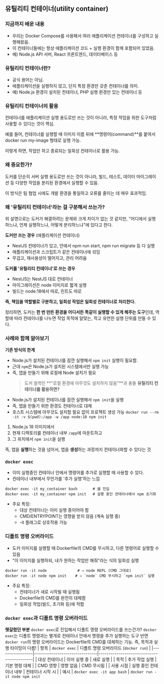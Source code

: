 ## 유틸리티 컨테이너(utility container)
### 지금까지 배운 내용
- 우리는 Docker Compose를 사용해서 여러 애플리케이션 컨테이너를 구성하고 실행해왔음.
- 이 컨테이너들에는 항상 애플리케이션 코드 + 실행 환경이 함께 포함되어 있었음.
- 예) Node.js API 서버, React 프론트엔드, 데이터베이스 등
### 유틸리티 컨테이너란?
- 공식 용어는 아님.
- 애플리케이션을 실행하지 않고, 단지 특정 환경만 갖춘 컨테이너를 의미.
- 예) Node.js 환경이 설치된 컨테이너, PHP 실행 환경만 있는 컨테이너 등
### 유틸리티 컨테이너의 활용
컨테이너를 애플리케이션 실행 용도로만 쓰는 것이 아니라,
특정 작업을 위한 도구처럼 사용할 수 있다는 것이 핵심.

예를 들어, 컨테이너를 실행할 때 이미지 이름 뒤에 **명령어(command)**를 붙여서
docker run my-image <command> 형태로 실행 가능.

이렇게 하면, 작업만 하고 종료되는 일회성 컨테이너로 활용 가능.

### 왜 중요한가?
도커를 단순히 서버 실행 용도로만 쓰는 것이 아니라,
빌드, 테스트, 데이터 마이그레이션 등 다양한 작업을 분리된 환경에서 실행할 수 있음.

이 방식은 팀 협업 시에도 개발 환경을 통일하고 오류를 줄이는 데 매우 효과적임.

### 왜 '유틸리티 컨테이너'라는 걸 구분해서 쓰는가?
위 설명으로는 도커가 해결하려는 문제와 크게 차이가 없는 것 같지만,
"어디에서 실행하느냐, 언제 실행하느냐, 어떻게 분리하느냐"에 있다고 한다.

**도커만 쓰는 경우** (애플리케이션 컨테이너)
- NestJS 컨테이너가 있고, 안에서 npm run start, npm run migrate 등 다 실행
- 애플리케이션과 스크립트가 같은 컨테이너에 섞임
- 무겁고, 재사용성이 떨어지고, 관리 어려움

**도커를 '유틸리티 컨테이너'로 쓰는 경우**
- NestJS는 NestJS 대로 컨테이너
- 마이그레이션은 node 이미지로 짧게 실행
- 빌드는 node:18에서 따로, 린트도 따로

**즉, 책임을 역할별로 구분하고, 일회성 작업은 일회성 컨테이너로 처리한다.**

정리하면, 도커는 **한 번 만든 환경을 어디서든 똑같이 실행할 수 있게 해주는 도구**인데, 역할에 따라 컨테이너를 나누면
작업 목적에 알맞는, 작고 유연한 실행 단위를 만들 수 있다.

### 사례와 함께 알아보기
**기존 방식의 한계**
- Node.js가 설치된 컨테이너를 잠깐 실행해서 `npm init` 실행이 필요함.
- 근데 `npm`은 Node.js가 설치된 시스템에서만 실행 가능
- 즉, 앱을 만들기 위해 로컬에 Node 설치가 필요
  > 도커 철학인 **"로컬 환경에 아무것도 설치하지 않음"**과 충돌
**유틸리티 컨테이너를 활용하면?**
- Node.js가 설치된 컨테이너를 잠깐 실행해서 `npm init`을 실행
- 즉, 앱을 만들기 위한 환경도 컨테이너로 대체
- 호스트 시스템에 아무것도 설치할 필요 없이 프로젝트 생성 가능
  `docker run --rm -it -v $(pwd):/app -w /app node:18 npm init`
1. Node.js 18 이미지에서
2. 현재 디렉토리를 컨테이너 내부 `/app`에 마운트하고
3. 그 위치에서 `npm init`을 실행

즉, 앱을 **실행**하는 것을 넘어서, 앱을 **생성**하는 과정까지 컨테이너화할 수 있다는 것

### `docker exec`
- 이미 실행중인 컨테이너 안에서 명령어를 추가로 실행할 때 사용할 수 있다.
- 컨테이너 내부에서 무언가를 '추가 실행'하는 느낌
```
docker exec -it my_container bash       # 쉘 진입
docker exec -it my_container npm init   # 실행 중인 컨테이너에서 npm 초기화
```
- 주요 특징:
  - 대상 컨테이너는 이미 실행 중이어야 함
  - CMD/ENTRYPOINT는 영향을 받지 않음 (계속 실행 중)
  - -it 플래그로 상호작용 가능
### 디폴트 명령 오버라이드
- 도커 이미지를 실행할 때 Dockerfile의 CMD를 무시하고, 다른 명령어로 실행할 수 있음
- "이 이미지를 실행하되, 내가 원하는 작업만 해줘"라는 식의 일회성 실행
```
docker run -it node              # → node REPL (CMD 그대로)
docker run -it node npm init    # → `node` CMD 무시하고 `npm init` 실행
```
- 주요 특징:
  - 컨테이너가 새로 시작될 때 실행됨
  - Dockerfile의 CMD를 완전히 대체함
  - 일회성 작업(빌드, 초기화 등)에 적합
### `docker exec`과 디폴트 명령 오버라이드
**헷갈렸던 부분**
`docker exec`로 진입해서 디폴트 명령 오버라이드를 쓰는건가?
`docker exec`는 디폴트 명령과는 별개로 컨테이너 안에서 명령을 추가 실행하는 도구
반면 `docker run`의 명령 오버라이드는 Dockerfile의 CMD를 대체하는 기능.
즉, 목적과 실행 타이밍이 다름!
| 항목            | `docker exec`                  | 디폴트 명령 오버라이드 (`docker run`)     |
|-----------------|--------------------------------|--------------------------------------------|
| 대상 컨테이너   | 이미 실행 중                   | 새로 실행                                   |
| 목적            | 추가 작업 실행                 | 기본 명령 대체                              |
| CMD 영향        | 영향 없음                      | CMD 무시됨                                  |
| 사용 시점       | 실행 중인 컨테이너 내부        | 컨테이너 시작 시                            |
| 예시            | `docker exec -it app bash`     | `docker run -it node npm init`   
